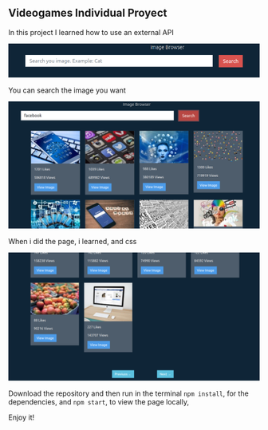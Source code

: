 ## Videogames Individual Proyect

In this project I learned how to use an external API

![SearchBar image](https://github.com/EduHz/Image-Finder/blob/main/readme%20images/image%201.png?raw=true)

You can search the image you want

![Use of SearchBar](https://github.com/EduHz/Image-Finder/blob/main/readme%20images/image%202.png?raw=true)

When i did the page, i learned, and css

![Pagination](https://github.com/EduHz/Image-Finder/blob/main/readme%20images/image%203.png?raw=true)

Download the repository and then run in the terminal `npm install`, for the dependencies, and `npm start`, to view the page locally,

Enjoy it!
